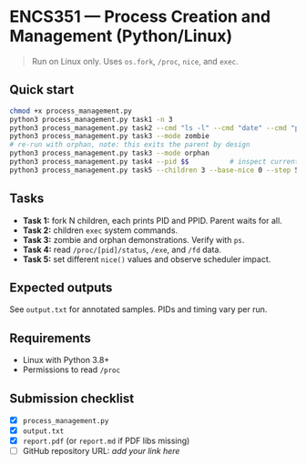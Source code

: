 # ENCS351 — Process Creation and Management (Python/Linux)

> Run on Linux only. Uses `os.fork`, `/proc`, `nice`, and `exec`.

## Quick start

```bash
chmod +x process_management.py
python3 process_management.py task1 -n 3
python3 process_management.py task2 --cmd "ls -l" --cmd "date" --cmd "ps -o pid,ppid,stat,ni,comm"
python3 process_management.py task3 --mode zombie
# re-run with orphan, note: this exits the parent by design
python3 process_management.py task3 --mode orphan
python3 process_management.py task4 --pid $$          # inspect current shell PID
python3 process_management.py task5 --children 3 --base-nice 0 --step 5 --work-seconds 5
```

## Tasks

- **Task 1:** fork N children, each prints PID and PPID. Parent waits for all.
- **Task 2:** children `exec` system commands.
- **Task 3:** zombie and orphan demonstrations. Verify with `ps`.
- **Task 4:** read `/proc/[pid]/status`, `/exe`, and `/fd` data.
- **Task 5:** set different `nice()` values and observe scheduler impact.

## Expected outputs

See `output.txt` for annotated samples. PIDs and timing vary per run.

## Requirements

- Linux with Python 3.8+
- Permissions to read `/proc`

## Submission checklist

- [x] `process_management.py`
- [x] `output.txt`
- [x] `report.pdf` (or `report.md` if PDF libs missing)
- [ ] GitHub repository URL: _add your link here_
